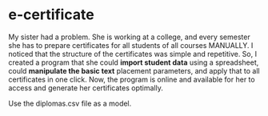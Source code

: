 # e-certificate

My sister had a problem. She is working at a college, and every semester she has to prepare certificates for all students of all courses MANUALLY. I noticed that the structure of the certificates was simple and repetitive. So, I created a program that she could <strong>import student data</strong> using a spreadsheet, could <strong>manipulate the basic text</strong> placement parameters, and apply that to all certificates in one click. Now, the program is online and available for her to access and generate her certificates optimally.

Use the diplomas.csv file as a model.
